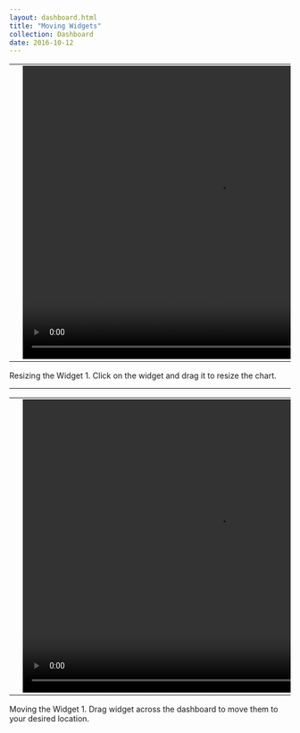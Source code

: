 ```yaml
---
layout: dashboard.html
title: "Moving Widgets"
collection: Dashboard
date: 2016-10-12
---
```


<table>
<tr>
<td width="50px"></td>
<td width="700px">
<video width="700" height="525" controls>
	<source src="/assets/video/Dashboard/How_to_Resize_a_widget.mp4" type="video/mp4">
	Your browser does not support the video tag.
</video>
</td>
<td width="50px"></td>
</tr>
</table>
Resizing the Widget
1.	Click on the widget and drag it to resize the chart.

---

<table>
<tr>
<td width="50px"></td>
<td width="700px">
<video width="700" height="525" controls>
	<source src="/assets/video/How_to_move_a_widget.mp4" type="video/mp4">
	Your browser does not support the video tag.
</video>
</td>
<td width="50px"></td>
</tr>
</table>
Moving the Widget
1.	Drag widget across the dashboard to move them to your desired location.
